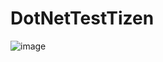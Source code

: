 # DotNetTestTizen

![image](https://user-images.githubusercontent.com/7528322/203555902-8686869e-27cf-4fa0-911e-4e47e7f05103.png)
